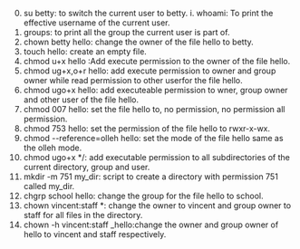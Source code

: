 0. su betty: to switch the current user to betty.
i. whoami: To print the effective username of the current user.
2. groups: to print all the group the current user is part of.
3. chown betty hello: change the owner of the file hello to betty.
4. touch hello: create an empty file.
5. chmod u+x hello :Add execute permission to the owner of the file hello.
6. chmod ug+x,o+r hello: add execute permission to owner and group owner while read permission to other userfor the file hello.
7. chmod ugo+x hello: add executeable permission to wner, group owner and other user of the file hello.
8. chmod 007 hello: set the file hello to, no permission, no permission all permission.
9. chmod 753 hello: set the permission of the file hello to rwxr-x-wx.
10. chmod --reference=olleh hello: set the mode of the file hello same as the olleh mode.
11. chmod ugo+x */: add executable permission to all subdirectories of the current directory, group and user.
12. mkdir -m 751 my_dir: script to create a directory with permission 751 called my_dir.
13. chgrp school hello: change the group for the file hello to school.
14. chown vincent:staff *: change the owner to vincent and group owner to staff for all files in the directory.
15. chown -h vincent:staff _hello:change the owner and group owner of hello to vincent and staff respectively.
